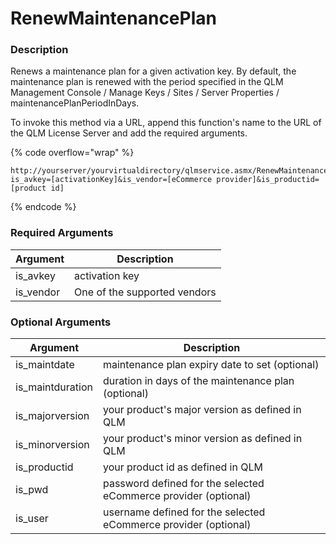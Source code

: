 # RenewMaintenancePlan

### Description

Renews a maintenance plan for a given activation key. By default, the maintenance plan is renewed with the period specified in the QLM Management Console / Manage Keys / Sites / Server Properties / maintenancePlanPeriodInDays.

To invoke this method via a URL, append this function's name to the URL of the QLM License Server and add the required arguments.

{% code overflow="wrap" %}
```http
http://yourserver/yourvirtualdirectory/qlmservice.asmx/RenewMaintenancePlan?is_avkey=[activationKey]&is_vendor=[eCommerce provider]&is_productid=[product id]
```
{% endcode %}

### Required Arguments

| Argument   | Description                  |
| ---------- | ---------------------------- |
| is\_avkey  | activation key               |
| is\_vendor | One of the supported vendors |

### Optional Arguments

| Argument          | Description                                                     |
| ----------------- | --------------------------------------------------------------- |
| is\_maintdate     | maintenance plan expiry date to set (optional)                  |
| is\_maintduration | duration in days of the maintenance plan (optional)             |
| is\_majorversion  | your product's major version as defined in QLM                  |
| is\_minorversion  | your product's minor version as defined in QLM                  |
| is\_productid     | your product id as defined in QLM                               |
| is\_pwd           | password defined for the selected eCommerce provider (optional) |
| is\_user          | username defined for the selected eCommerce provider (optional) |
